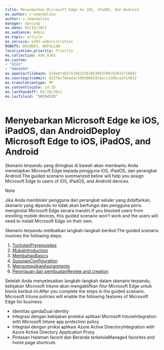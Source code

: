 ```yaml
---
title: Menyebarkan Microsoft Edge ke iOS, iPadOS, dan Android
ms.author: v-smandalika
author: v-smandalika
manager: dansimp
ms.date: 02/10/2021
ms.audience: Admin
ms.topic: article
ms.service: o365-administration
ROBOTS: NOINDEX, NOFOLLOW
localization_priority: Priority
ms.collection: Adm_O365
ms.custom:
- "8241"
- "9004604"
ms.openlocfilehash: 524e87ab57e29823361053093708c83831f19687
ms.sourcegitcommit: 03378c78eadac5d950802dcbacc328bca3314032
ms.translationtype: MT
ms.contentlocale: id-ID
ms.lasthandoff: 02/10/2021
ms.locfileid: "50194520"
---
```

# <a name="deploy-microsoft-edge-to-ios-ipados-and-android"></a><span data-ttu-id="751d6-102">Menyebarkan Microsoft Edge ke iOS, iPadOS, dan Android</span><span class="sxs-lookup"><span data-stu-id="751d6-102">Deploy Microsoft Edge to iOS, iPadOS, and Android</span></span>

<span data-ttu-id="751d6-103">Skenario terpandu yang diringkas di bawah akan membantu Anda menetapkan Microsoft Edge kepada pengguna iOS, iPadOS, dan perangkat Android.</span><span class="sxs-lookup"><span data-stu-id="751d6-103">The guided scenario summarized below will help you assign Microsoft Edge to users of iOS, iPadOS, and Android devices.</span></span>

> [!NOTE]
> <span data-ttu-id="751d6-104">Jika Anda memblokir pengguna dari perangkat seluler yang didaftarkan, skenario yang dipandu ini tidak akan berfungsi dan pengguna perlu menginstal Microsoft Edge secara mandiri.</span><span class="sxs-lookup"><span data-stu-id="751d6-104">If you blocked users from enrolling mobile devices, this guided scenario won't work and the users will need to install Microsoft Edge on their own.</span></span>

<span data-ttu-id="751d6-105">Skenario terpandu melibatkan langkah-langkah berikut:</span><span class="sxs-lookup"><span data-stu-id="751d6-105">The guided scenario involves the following steps:</span></span>

1. [<span data-ttu-id="751d6-106">Tuntutan</span><span class="sxs-lookup"><span data-stu-id="751d6-106">Prerequisites</span></span>](https://docs.microsoft.com/mem/intune/fundamentals/guided-scenarios-edge#prerequisites)
2. [<span data-ttu-id="751d6-107">Muka</span><span class="sxs-lookup"><span data-stu-id="751d6-107">Introduction</span></span>](https://docs.microsoft.com/mem/intune/fundamentals/guided-scenarios-edge#step-1---introduction)
3. [<span data-ttu-id="751d6-108">Membahas</span><span class="sxs-lookup"><span data-stu-id="751d6-108">Basics</span></span>](https://docs.microsoft.com/mem/intune/fundamentals/guided-scenarios-edge#step-2---basics)
4. [<span data-ttu-id="751d6-109">Susunan</span><span class="sxs-lookup"><span data-stu-id="751d6-109">Configuration</span></span>](https://docs.microsoft.com/mem/intune/fundamentals/guided-scenarios-edge#step-3---configuration)
5. [<span data-ttu-id="751d6-110">Mengumpulkan</span><span class="sxs-lookup"><span data-stu-id="751d6-110">Assignments</span></span>](https://docs.microsoft.com/mem/intune/fundamentals/guided-scenarios-edge#step-4---assignments)
6. [<span data-ttu-id="751d6-111">Peninjauan dan pembuatan</span><span class="sxs-lookup"><span data-stu-id="751d6-111">Review and creation</span></span>](https://docs.microsoft.com/mem/intune/fundamentals/guided-scenarios-edge#step-5---review--create)

<span data-ttu-id="751d6-112">Setelah Anda menyelesaikan langkah-langkah dalam skenario terpandu, kebijakan Microsoft Intune akan mengaktifkan fitur Microsoft Edge untuk bisnis berikut ini:</span><span class="sxs-lookup"><span data-stu-id="751d6-112">After you complete the steps in the guided scenario, Microsoft Intune policies will enable the following features of Microsoft Edge for business:</span></span>

- <span data-ttu-id="751d6-113">Identitas ganda</span><span class="sxs-lookup"><span data-stu-id="751d6-113">Dual identity</span></span>
- <span data-ttu-id="751d6-114">Integrasi dengan kebijakan proteksi aplikasi Microsoft Intune</span><span class="sxs-lookup"><span data-stu-id="751d6-114">Integration with Microsoft Intune app protection policy</span></span>
- <span data-ttu-id="751d6-115">Integrasi dengan proksi aplikasi Azure Active Directory</span><span class="sxs-lookup"><span data-stu-id="751d6-115">Integration with Azure Active Directory Application Proxy</span></span>
- <span data-ttu-id="751d6-116">Pintasan Halaman favorit dan Beranda terkelola</span><span class="sxs-lookup"><span data-stu-id="751d6-116">Managed favorites and home page shortcuts</span></span>
